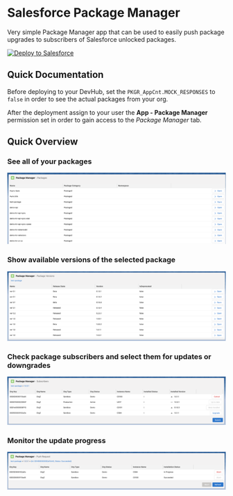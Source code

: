 # Salesforce Package Manager

Very simple Package Manager app that can be used to easily push package upgrades to subscribers of Salesforce unlocked packages.

<a href="https://githubsfdeploy.herokuapp.com">
  <img alt="Deploy to Salesforce"
       src="https://raw.githubusercontent.com/afawcett/githubsfdeploy/master/deploy.png">
</a>

## Quick Documentation

Before deploying to your DevHub, set the `PKGR_AppCnt.MOCK_RESPONSES` to `false` in order to see the actual packages from your org.

After the deployment assign to your user the **App - Package Manager** permission set in order to gain access to the *Package Manager* tab.

## Quick Overview

### See all of your packages
![Packages Overview](/imgs/1.PNG)

### Show available versions of the selected package
![Package Versions](/imgs/2.PNG)

### Check package subscribers and select them for updates or downgrades
![Subscribers](/imgs/3.PNG)

### Monitor the update progress
![Push Request](/imgs/4.PNG)

